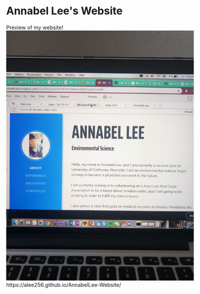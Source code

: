 
<h1> Annabel Lee's Website </h1>
Preview of my website!
<img src="img/IMG_8669.jpeg">
 https://alee256.github.io/AnnabelLee-Website/ 
